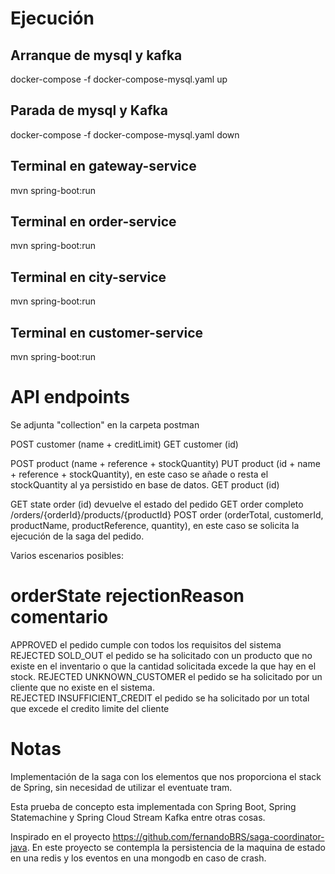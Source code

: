# Ejecución

## Arranque de mysql y kafka
docker-compose -f docker-compose-mysql.yaml up

## Parada de mysql y Kafka
docker-compose -f docker-compose-mysql.yaml down

## Terminal en gateway-service
mvn spring-boot:run

## Terminal en order-service
mvn spring-boot:run

## Terminal en city-service
mvn spring-boot:run

## Terminal en customer-service
mvn spring-boot:run

# API endpoints

Se adjunta "collection" en la carpeta postman 

POST customer (name + creditLimit)
GET customer (id)

POST product (name + reference + stockQuantity)
PUT product (id + name + reference + stockQuantity), en este caso se añade o resta el stockQuantity al ya persistido en base de datos.
GET product (id)

GET state order (id) devuelve el estado del pedido
GET order completo /orders/{orderId}/products/{productId}
POST order (orderTotal, customerId, productName, productReference, quantity), en este caso se solicita la ejecución de la saga del pedido.

Varios escenarios posibles:

# orderState    rejectionReason    comentario
  APPROVED                             el pedido cumple con todos los requisitos del sistema
  REJECTED        SOLD_OUT             el pedido se ha solicitado con un producto que no existe en el inventario o que la cantidad solicitada excede la que hay en el stock.
  REJECTED        UNKNOWN_CUSTOMER     el pedido se ha solicitado por un cliente que no existe en el sistema.   
  REJECTED        INSUFFICIENT_CREDIT  el pedido se ha solicitado por un total que excede el credito limite del cliente 
 
# Notas  

Implementación de la saga con los elementos que nos proporciona el stack de Spring, sin necesidad de utilizar el eventuate tram.

Esta prueba de concepto esta implementada con Spring Boot, Spring Statemachine y Spring Cloud Stream Kafka entre otras cosas.

Inspirado en el proyecto https://github.com/fernandoBRS/saga-coordinator-java. En este proyecto se contempla la persistencia de la maquina de estado en una redis y los eventos en una mongodb en caso de crash.